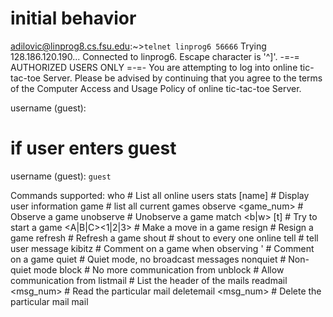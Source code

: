 # initial behavior

adilovic@linprog8.cs.fsu.edu:~>`telnet linprog6 56666`
Trying 128.186.120.190...
Connected to linprog6.
Escape character is '^]'.
                       -=-= AUTHORIZED USERS ONLY =-=-
You are attempting to log into online tic-tac-toe Server.
Please be advised by continuing that you agree to the terms of the
Computer Access and Usage Policy of online tic-tac-toe Server.



username (guest):

# if user enters guest

username (guest): `guest`

Commands supported:
  who                     # List all online users
  stats [name]            # Display user information
  game                    # list all current games
  observe <game_num>      # Observe a game
  unobserve               # Unobserve a game
  match <name> <b|w> [t]  # Try to start a game
  <A|B|C><1|2|3>          # Make a move in a game
  resign                  # Resign a game
  refresh                 # Refresh a game
  shout <msg>             # shout <msg> to every one online
  tell <name> <msg>       # tell user <name> message
  kibitz <msg>            # Comment on a game when observing
  ' <msg>                 # Comment on a game
  quiet                   # Quiet mode, no broadcast messages
  nonquiet                # Non-quiet mode
  block <id>              # No more communication from <id>
  unblock <id>            # Allow communication from <id>
  listmail                # List the header of the mails
  readmail <msg_num>      # Read the particular mail
  deletemail <msg_num>    # Delete the particular mail
  mail <id> <title>       # Send id a mail
  info <msg>              # change your information to <msg>
  passwd <new>            # change password
  exit                    # quit the system
  quit                    # quit the system
  help                    # print this message
  ?                       # print this message
You login as a guest. The only command that you can use is
'register username password'

<guest: 0>


## if user enters an invalid command

<guest: 0> `amar1`
You are not supposed to do this.
 You can only use 'register username password' as a guest.

### if they enter another command that doesn't work
 `another invalid command`
You are not supposed to do this.
 You can only use 'register username password' as a guest.

## if user enters the register command
`register amar1 password`
User registered.

### after registering, user has to `exit`
<guest: 1> `test`
You are not supposed to do this.
 You can only use 'register username password' as a guest.

#### they can register multiple user accounts
`register amar2 test`
User registered.
<guest: 2>

## when they `exit`
<guest: 2> `exit`
Connection closed by foreign host.

## when they successfully login
adilovic@linprog8.cs.fsu.edu:~>`telnet linprog6 56666`
Trying 128.186.120.190...
Connected to linprog6.
Escape character is '^]'.
                       -=-= AUTHORIZED USERS ONLY =-=-
You are attempting to log into online tic-tac-toe Server.
Please be advised by continuing that you agree to the terms of the
Computer Access and Usage Policy of online tic-tac-toe Server.



username (guest): `amar2`
password: `password`
            %%%%%%%%%%%%%%%%%%%%%%%%%%%%%%%%%%%%%%%%%%%
            %                                         %
             %              Welcome to               %
              %     Online Tic-tac-toe  Server      %
             %                                        %
            %                                          %
            %%%%%%%%%%%%%%%%%%%%%%%%%%%%%%%%%%%%%%%%%%%%%



Commands supported:
  who                     # List all online users
  stats [name]            # Display user information
  game                    # list all current games
  observe <game_num>      # Observe a game
  unobserve               # Unobserve a game
  match <name> <b|w> [t]  # Try to start a game
  <A|B|C><1|2|3>          # Make a move in a game
  resign                  # Resign a game
  refresh                 # Refresh a game
  shout <msg>             # shout <msg> to every one online
  tell <name> <msg>       # tell user <name> message
  kibitz <msg>            # Comment on a game when observing
  ' <msg>                 # Comment on a game
  quiet                   # Quiet mode, no broadcast messages
  nonquiet                # Non-quiet mode
  block <id>              # No more communication from <id>
  unblock <id>            # Allow communication from <id>
  listmail                # List the header of the mails
  readmail <msg_num>      # Read the particular mail
  deletemail <msg_num>    # Delete the particular mail
  mail <id> <title>       # Send id a mail
  info <msg>              # change your information to <msg>
  passwd <new>            # change password
  exit                    # quit the system
  quit                    # quit the system
  help                    # print this message
  ?                       # print this message
You have no unread message.
<amar2: 0>